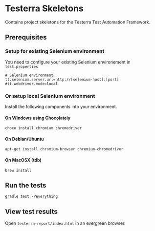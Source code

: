 # Testerra Skeletons

Contains project skeletons for the Testerra Test Automation Framework.

## Prerequisites

### Setup for existing Selenium environment

You need to configure your existing Selenium environement in `test.properties`
```shell script
# Selenium environment
tt.selenium.server.url=http://[selenium-host]:[port]
#tt.webdriver.mode=local
```

### Or setup local Selenium environment

Install the following components into your environment.

#### On Windows using Chocolately
```shell script
choco install chromium chromedriver
```

#### On Debian/Ubuntu
```shell script
apt-get install chromium-browser chromium-chromedriver
```

#### On MacOSX (tdb)
```shell script
brew install
```

## Run the tests
```shell script
gradle test -Peverything
```

## View test results
Open `testerra-report/index.html` in an evergreen browser.
